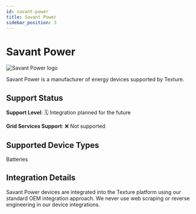 ```yaml
---
id: savant-power
title: Savant Power
sidebar_position: 3
---
```


# Savant Power

<div style={{ textAlign: 'center', margin: '20px 0' }}>
  <img 
    src="https://device.cms.texture.energy/logo/Savant%20Vector%20Icon.svg" 
    alt="Savant Power logo" 
    style={{ maxWidth: '200px', maxHeight: '150px' }}
  />
</div>

Savant Power is a manufacturer of energy devices supported by Texture.



## Support Status

**Support Level**: 🗓️ Integration planned for the future

**Grid Services Support**: ❌ Not supported

## Supported Device Types

Batteries

## Integration Details

Savant Power devices are integrated into the Texture platform using our standard OEM integration approach. We never use web scraping or reverse engineering in our device integrations.

